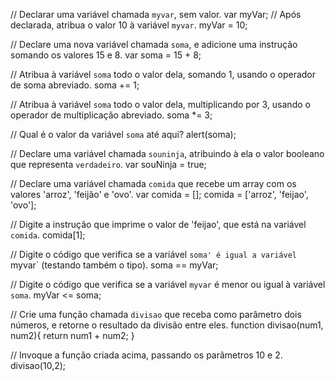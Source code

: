 // Declarar uma variável chamada `myvar`, sem valor.
var myVar;
// Após declarada, atribua o valor 10 à variável `myvar`.
myVar = 10;

// Declare uma nova variável chamada `soma`, e adicione uma instrução somando os valores 15 e 8.
var soma = 15 + 8;

// Atribua à variável `soma` todo o valor dela, somando 1, usando o operador de soma abreviado.
soma += 1;

// Atribua à variável `soma` todo o valor dela, multiplicando por 3, usando o operador de multiplicação abreviado.
soma *= 3;

// Qual é o valor da variável `soma` até aqui?
alert(soma);

// Declare uma variável chamada `souninja`, atribuindo à ela o valor booleano que representa `verdadeiro`.
var souNinja = true;

// Declare uma variável chamada `comida` que recebe um array com os valores 'arroz', 'feijão' e 'ovo'.
var comida = [];
comida = ['arroz', 'feijao', 'ovo'];

// Digite a instrução que imprime o valor de 'feijao', que está na variável `comida`.
comida[1];

// Digite o código que verifica se a variável `soma' é igual a variável `myvar` (testando também o tipo).
soma == myVar;

// Digite o código que verifica se a variável `myvar` é menor ou igual à variável `soma`.
myVar <= soma;

// Crie uma função chamada `divisao` que receba como parâmetro dois números, e retorne o resultado da divisão entre eles.
function divisao(num1, num2){
    return num1 + num2;
}

// Invoque a função criada acima, passando os parâmetros 10 e 2.
divisao(10,2);
